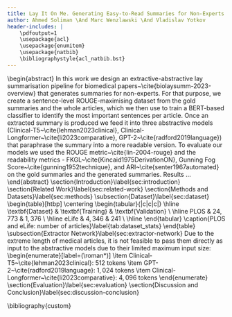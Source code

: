 ```yaml
---
title: Lay It On Me. Generating Easy-to-Read Summaries for Non-Experts
author: Ahmed Soliman \And Marc Wenzlawski \And Vladislav Yotkov
header-includes: |
    \pdfoutput=1
    \usepackage{acl}
    \usepackage{enumitem}
    \usepackage{natbib}
    \bibliographystyle{acl_natbib.bst}
---
```

\begin{abstract}
    In this work we design an extractive-abstractive lay summarisation pipeline for biomedical papers~\cite{biolaysumm-2023-overview} that generates summaries for non-experts. 
    For that purpose, we create a sentence-level ROUGE-maximising dataset from the gold summaries and the whole articles, which we then use to train a BERT-based classifier to identify the most important sentences per article. 
    Once an extracted summary is produced we feed it into three abstractive models (Clinical-T5~\cite{lehman2023clinical}, Clinical-Longformer~\cite{li2023comparative}, GPT-2~\cite{radford2019language}) that paraphrase the summary into a more readable version. 
    To evaluate our models we used the ROUGE metric~\cite{lin-2004-rouge} and the readability metrics - FKGL~\cite{Kincaid1975DerivationON}, Gunning Fog Score~\cite{gunning1952technique}, and ARI~\cite{senter1967automated} on the gold summaries and the generated summaries. 
    Results ...    
\end{abstract}
\section{Introduction}\label{sec:introduction}
\section{Related Work}\label{sec:related-work}
\section{Methods and Datasets}\label{sec:methods}
\subsection{Dataset}\label{sec:dataset}
\begin{table}[htbp]
    \centering
    \begin{tabular}{|c|c|c|}
        \hline
        \textbf{Dataset} & \textbf{Training} & \textbf{Validation} \\
        \hline
        PLOS & $24,773$ & $1,376$ \\
        \hline
        eLife & $4,346$ & $241$ \\
        \hline
    \end{tabular}
    \caption{PLOS and eLife: number of articles}\label{tab:dataset_stats}
\end{table}
\subsection{Extractor Network}\label{sec:extractor-network}
Due to the extreme length of medical articles, it is not feasible to pass them directly as input to the abstractive models due to their limited maximum input size:
\begin{enumerate}[label=(\roman*)]
    \item Clinical-T5~\cite{lehman2023clinical}: $512$ tokens
    \item GPT-2~\cite{radford2019language}: $1,024$ tokens
    \item Clinical-Longformer~\cite{li2023comparative}: $4,096$ tokens
\end{enumerate}
\section{Evaluation}\label{sec:evaluation}
\section{Discussion and Conclusion}\label{sec:discussion-conclusion}

\bibliography{custom}
